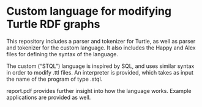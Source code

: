 # Custom language for modifying Turtle RDF graphs

This repository includes a parser and tokenizer for Turtle, as well as parser and tokenizer for the custom language. It also includes the Happy and Alex files for defining the syntax of the language.

The custom (“STQL”) language is inspired by SQL, and uses similar syntax in order to modify .ttl files. An interpreter is provided, which takes as input the name of the program of type .stql.

report.pdf provides further insight into how the language works. Example applications are provided as well.
